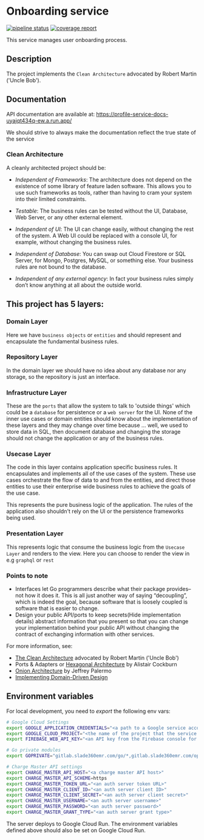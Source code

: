 # Onboarding service

[![pipeline status](https://gitlab.slade360emr.com/go/profile/badges/develop/pipeline.svg)](https://gitlab.slade360emr.com/go/profile/-/commits/develop)
[![coverage report](https://gitlab.slade360emr.com/go/profile/badges/develop/coverage.svg)](https://gitlab.slade360emr.com/go/profile/-/commits/develop)

This service manages user onboarding process.

## Description

The project implements the `Clean Architecture` advocated by
Robert Martin ('Uncle Bob').

## Documentation

API documentation are available at: https://profile-service-docs-uyajqt434q-ew.a.run.app/

We should strive to always make the documentation reflect the true state of the service

### Clean Architecture

A cleanly architected project should be:

- _Independent of Frameworks_: The architecture does not depend on the
  existence of some library of feature laden software. This allows you to use
  such frameworks as tools, rather than having to cram your system into their
  limited constraints.

- _Testable_: The business rules can be tested without the UI, Database,
  Web Server, or any other external element.

- _Independent of UI_: The UI can change easily, without changing the rest of
  the system. A Web UI could be replaced with a console UI, for example,
  without changing the business rules.

- _Independent of Database_: You can swap out Cloud Firestore or SQL Server,
  for Mongo, Postgres, MySQL, or something else. Your business rules are not
  bound to the database.

- _Independent of any external agency_: In fact your business rules simply
  don’t know anything at all about the outside world.

## This project has 5 layers:

### Domain Layer

Here we have `business objects` or `entities` and should represent and
encapsulate the fundamental business rules.

### Repository Layer

In the domain layer we should have no idea about any database nor any storage,
so the repository is just an interface.

### Infrastructure Layer

These are the `ports` that allow the system to talk to 'outside things' which
could be a `database` for persistence or a `web server` for the UI. None of
the inner use cases or domain entities should know about the implementation of
these layers and they may change over time because ... well, we used to store
data in SQL, then document database and changing the storage should not change
the application or any of the business rules.

### Usecase Layer

The code in this layer contains application specific business rules. It
encapsulates and implements all of the use cases of the system. These use cases
orchestrate the flow of data to and from the entities, and direct those
entities to use their enterprise wide business rules to achieve the goals of
the use case.

This represents the pure business logic of the application.
The rules of the application also shouldn't rely on the UI or the persistence
frameworks being used.

### Presentation Layer

This represents logic that consume the business logic from the `Usecase Layer`
and renders to the view. Here you can choose to render the view in e.g
`graphql` or `rest`

### Points to note

- Interfaces let Go programmers describe what their package provides–not how it does it. This is all just another way of saying “decoupling”, which is indeed the goal, because software that is loosely coupled is software that is easier to change.
- Design your public API/ports to keep secrets(Hide implementation details)
  abstract information that you present so that you can change your implementation behind your public API without changing the contract of exchanging information with other services.

For more information, see:

- [The Clean Architecture](https://blog.8thlight.com/uncle-bob/2012/08/13/the-clean-architecture.html) advocated by Robert Martin ('Uncle Bob')
- Ports & Adapters or [Hexagonal Architecture](http://alistair.cockburn.us/Hexagonal+architecture) by Alistair Cockburn
- [Onion Architecture](http://jeffreypalermo.com/blog/the-onion-architecture-part-1/) by Jeffrey Palermo
- [Implementing Domain-Driven Design](http://www.amazon.com/Implementing-Domain-Driven-Design-Vaughn-Vernon/dp/0321834577)

## Environment variables

For local development, you need to _export_ the following env vars:

```bash
# Google Cloud Settings
export GOOGLE_APPLICATION_CREDENTIALS="<a path to a Google service account JSON file>"
export GOOGLE_CLOUD_PROJECT="<the name of the project that the service account above belongs to>"
export FIREBASE_WEB_API_KEY="<an API key from the Firebase console for the project mentioned above>"

# Go private modules
export GOPRIVATE="gitlab.slade360emr.com/go/*,gitlab.slade360emr.com/optimalhealth/*"

# Charge Master API settings
export CHARGE_MASTER_API_HOST="<a charge master API host>"
export CHARGE_MASTER_API_SCHEME=https
export CHARGE_MASTER_TOKEN_URL="<an auth server token URL>"
export CHARGE_MASTER_CLIENT_ID="<an auth server client ID>"
export CHARGE_MASTER_CLIENT_SECRET="<an auth server client secret>"
export CHARGE_MASTER_USERNAME="<an auth server username>"
export CHARGE_MASTER_PASSWORD="<an auth server password>"
export CHARGE_MASTER_GRANT_TYPE="<an auth server grant type>"

```

The server deploys to Google Cloud Run. The environment variables defined above
should also be set on Google Cloud Run.
